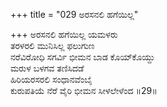 +++
title = "029 ಅರಸನಲಿ ಹಗೆಯಿಲ್ಲ"

+++
ಅರಸನಲಿ ಹಗೆಯಿಲ್ಲ ಯಮಳರು  
ತರಳರಲಿ ಮುನಿಸಿಲ್ಲ ಫಲುಗುಣ  
ನರೆವಿರೋಧಿ ಸಗರ್ವಿ ಭೀಮನ ಬಾಡ ಕೊಯ್‍ಕೊಯ್ದು  
ಮರುಳ ಬಳಗವ ತಣಿಸಿದಡೆ  
ಹಿರಿಯರಸರಲಿ ಸಂಧಾನವೆಂಬೈ  
ಕುರುಪತಿಯೆ ನೆರೆ ವೈರಿ ಭೀಮನ ಸೀಳಲೇಳೆಂದ     ॥29॥